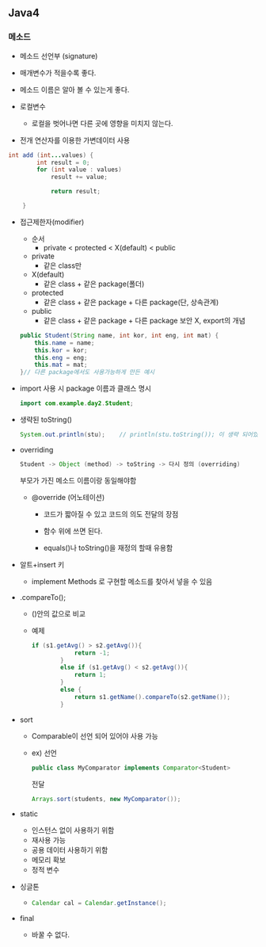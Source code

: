 ## Java4

### 메소드

- 메소드 선언부 (signature)
- 매개변수가 적을수록 좋다.

- 메소드 이름은 알아 볼 수 있는게 좋다.
- 로컬변수
  - 로컬을 벗어나면 다른 곳에 영향을 미치지 않는다.
- 전개 연산자를 이용한 가변데이터 사용

```java
int add (int...values) {
        int result = 0;
        for (int value : values)
            result += value;

            return result;

    }
```

- 접근제한자(modifier)

  - 순서
    - private < protected <  X(default) < public
  - private
    - 같은 class만
  - X(default)
    - 같은 class + 같은 package(폴더)
  - protected
    - 같은 class + 같은 package + 다른 package(단, 상속관계)
  - public
    - 같은 class + 같은 package + 다른 package 보안 X, export의 개념

  ```java
  public Student(String name, int kor, int eng, int mat) {
      this.name = name;
      this.kor = kor;
      this.eng = eng;
      this.mat = mat;
  }// 다른 package에서도 사용가능하게 만든 예시
  ```

 - import 사용 시 package 이름과 클래스 명시

    ```java
    import com.example.day2.Student;
    ```

- 생략된 toString()

  ```java
  System.out.println(stu);    // println(stu.toString()); 이 생략 되어있음
  ```

- overriding

  ```java
  Student -> Object (method) -> toString -> 다시 정의 (overriding)
  ```

  부모가 가진 메소드 이름이랑 동일해야함

  - @override (어노테이션)

    - 코드가 짧아질 수 있고 코드의 의도 전달의 장점

    - 함수 위에 쓰면 된다.
    - equals()나 toString()을 재정의 할때 유용함

- 알트+insert 키

  - implement Methods 로 구현할 메소드를 찾아서 넣을 수 있음

- .compareTo();

  - ()안의 값으로 비교

  - 예제

    ```java
    if (s1.getAvg() > s2.getAvg()){
                return -1;
            }
            else if (s1.getAvg() < s2.getAvg()){
                return 1;
            }
            else {
                return s1.getName().compareTo(s2.getName());
            }
    ```

- sort

  - Comparable이 선언 되어 있어야 사용 가능

  - ex) 선언

    ```java
    public class MyComparator implements Comparator<Student>
    ```
    전달

    ```java
    Arrays.sort(students, new MyComparator());
    ```

- static

  - 인스턴스 없이 사용하기 위함
  - 재사용 가능
  - 공용 데이터 사용하기 위함
  - 메모리 확보
  - 정적 변수

- 싱글톤

  - ```java
    Calendar cal = Calendar.getInstance();
    ```

- final
  - 바꿀 수 없다.